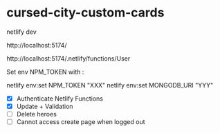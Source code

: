 # cursed-city-custom-cards

netlify dev

http://localhost:5174/

http://localhost:5174/.netlify/functions/User

Set env NPM_TOKEN with :

netlify env:set NPM_TOKEN "XXX"
netlify env:set MONGODB_URI "YYY"

- [x] Authenticate Netlify Functions
- [x] Update + Validation
- [ ] Delete heroes
- [ ] Cannot access create page when logged out